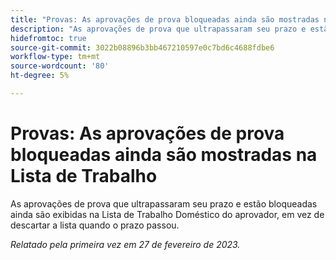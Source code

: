 ```yaml
---
title: "Provas: As aprovações de prova bloqueadas ainda são mostradas na Lista de Trabalho"
description: "As aprovações de prova que ultrapassaram seu prazo e estão bloqueadas ainda são exibidas na Lista de Trabalho Doméstico do aprovador, em vez de descartar a lista quando o prazo passou."
hidefromtoc: true
source-git-commit: 3022b08896b3bb467210597e0c7bd6c4688fdbe6
workflow-type: tm+mt
source-wordcount: '80'
ht-degree: 5%

---
```



# Provas: As aprovações de prova bloqueadas ainda são mostradas na Lista de Trabalho

<!--This issue is on the WF and WFP TOC-->

As aprovações de prova que ultrapassaram seu prazo e estão bloqueadas ainda são exibidas na Lista de Trabalho Doméstico do aprovador, em vez de descartar a lista quando o prazo passou.

_Relatado pela primeira vez em 27 de fevereiro de 2023._

